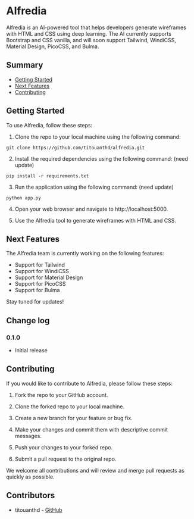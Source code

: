 # Alfredia

Alfredia is an AI-powered tool that helps developers generate wireframes with HTML and CSS using deep learning. The AI currently supports Bootstrap and CSS vanilla, and will soon support Tailwind, WindiCSS, Material Design, PicoCSS, and Bulma.

## Summary

- [Getting Started](#getting-started)
- [Next Features](#next-features)
- [Contributing](#contributing)

## Getting Started

To use Alfredia, follow these steps:

1. Clone the repo to your local machine using the following command:

```
git clone https://github.com/titouanthd/alfredia.git
```

2. Install the required dependencies using the following command: (need update)
```
pip install -r requirements.txt
```

3. Run the application using the following command: (need update)
```
python app.py
```

4. Open your web browser and navigate to http://localhost:5000.

5. Use the Alfredia tool to generate wireframes with HTML and CSS.

## Next Features

The Alfredia team is currently working on the following features:

- Support for Tailwind
- Support for WindiCSS
- Support for Material Design
- Support for PicoCSS
- Support for Bulma

Stay tuned for updates!

## Change log

### 0.1.0

- Initial release

## Contributing

If you would like to contribute to Alfredia, please follow these steps:

1. Fork the repo to your GitHub account.

2. Clone the forked repo to your local machine.

3. Create a new branch for your feature or bug fix.

4. Make your changes and commit them with descriptive commit messages.

5. Push your changes to your forked repo.

6. Submit a pull request to the original repo.

We welcome all contributions and will review and merge pull requests as quickly as possible.

## Contributors

- titouanthd - [GitHub](https://github.com/titouanthd)